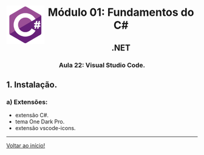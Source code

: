 <div align="center">
<a href="https://github.com/monicaquintal" target="_blank"><img align="left" height="100" src="../../assets/logo.png" /></a>
<h1>Módulo 01: Fundamentos do C#</h1>
<h2>.NET</h2>
<h3>Aula 22: Visual Studio Code.</h3>
</div>

<div align="justify">

## 1. Instalação.

### a) Extensões:
- extensão C#.
- tema One Dark Pro.
- extensão vscode-icons.

---

[Voltar ao início!](https://github.com/monicaquintal/estudandoC-)